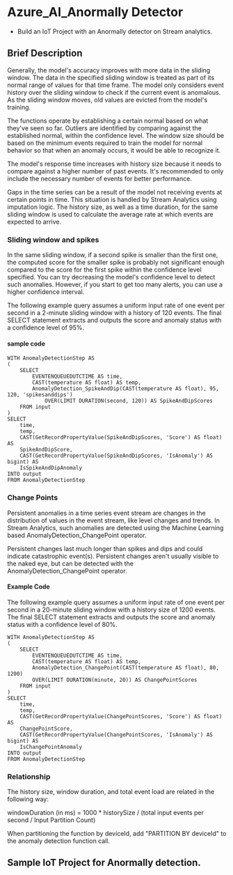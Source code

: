# Azure_AI_Anormally Detector 
 - Build an IoT Project with an Anormally detector on Stream analytics.

## Brief Description
Generally, the model's accuracy improves with more data in the sliding window. The data in the specified sliding window is treated as part of its normal range of values for that time frame. The model only considers event history over the sliding window to check if the current event is anomalous. As the sliding window moves, old values are evicted from the model's training.

The functions operate by establishing a certain normal based on what they've seen so far. Outliers are identified by comparing against the established normal, within the confidence level. The window size should be based on the minimum events required to train the model for normal behavior so that when an anomaly occurs, it would be able to recognize it.

The model's response time increases with history size because it needs to compare against a higher number of past events. It's recommended to only include the necessary number of events for better performance.

Gaps in the time series can be a result of the model not receiving events at certain points in time. This situation is handled by Stream Analytics using imputation logic. The history size, as well as a time duration, for the same sliding window is used to calculate the average rate at which events are expected to arrive.

### Sliding window and spikes

In the same sliding window, if a second spike is smaller than the first one, the computed score for the smaller spike is probably not significant enough compared to the score for the first spike within the confidence level specified. You can try decreasing the model's confidence level to detect such anomalies. However, if you start to get too many alerts, you can use a higher confidence interval.

The following example query assumes a uniform input rate of one event per second in a 2-minute sliding window with a history of 120 events. The final SELECT statement extracts and outputs the score and anomaly status with a confidence level of 95%.

#### sample code

```
WITH AnomalyDetectionStep AS
(
    SELECT
        EVENTENQUEUEDUTCTIME AS time,
        CAST(temperature AS float) AS temp,
        AnomalyDetection_SpikeAndDip(CAST(temperature AS float), 95, 120, 'spikesanddips')
            OVER(LIMIT DURATION(second, 120)) AS SpikeAndDipScores
    FROM input
)
SELECT
    time,
    temp,
    CAST(GetRecordPropertyValue(SpikeAndDipScores, 'Score') AS float) AS
    SpikeAndDipScore,
    CAST(GetRecordPropertyValue(SpikeAndDipScores, 'IsAnomaly') AS bigint) AS
    IsSpikeAndDipAnomaly
INTO output
FROM AnomalyDetectionStep
```
### Change Points
Persistent anomalies in a time series event stream are changes in the distribution of values in the event stream, like level changes and trends. In Stream Analytics, such anomalies are detected using the Machine Learning based AnomalyDetection_ChangePoint operator.

Persistent changes last much longer than spikes and dips and could indicate catastrophic event(s). Persistent changes aren't usually visible to the naked eye, but can be detected with the AnomalyDetection_ChangePoint operator.

#### Example Code
The following example query assumes a uniform input rate of one event per second in a 20-minute sliding window with a history size of 1200 events. The final SELECT statement extracts and outputs the score and anomaly status with a confidence level of 80%.

```
WITH AnomalyDetectionStep AS
(
    SELECT
        EVENTENQUEUEDUTCTIME AS time,
        CAST(temperature AS float) AS temp,
        AnomalyDetection_ChangePoint(CAST(temperature AS float), 80, 1200) 
        OVER(LIMIT DURATION(minute, 20)) AS ChangePointScores
    FROM input
)
SELECT
    time,
    temp,
    CAST(GetRecordPropertyValue(ChangePointScores, 'Score') AS float) AS
    ChangePointScore,
    CAST(GetRecordPropertyValue(ChangePointScores, 'IsAnomaly') AS bigint) AS
    IsChangePointAnomaly
INTO output
FROM AnomalyDetectionStep
```
### Relationship
The history size, window duration, and total event load are related in the following way:

windowDuration (in ms) = 1000 * historySize / (total input events per second / Input Partition Count)

When partitioning the function by deviceId, add "PARTITION BY deviceId" to the anomaly detection function call.

## Sample IoT Project for Anormally detection.
